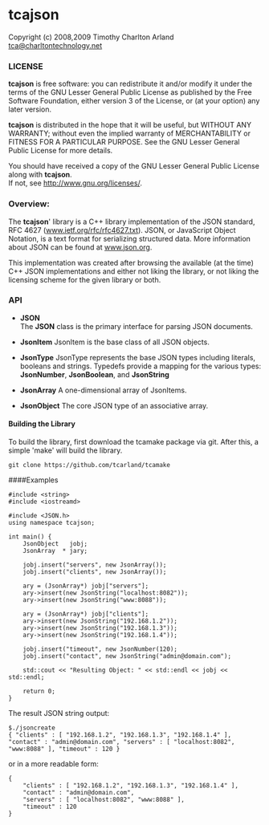 tcajson 
========

 Copyright (c) 2008,2009 Timothy Charlton Arland 
 tca@charltontechnology.net


### LICENSE
  
 **tcajson** is free software: you can redistribute it and/or modify
 it under the terms of the GNU Lesser General Public License as 
 published by the Free Software Foundation, either version 3 of 
 the License, or (at your option) any later version.  
  
 **tcajson** is distributed in the hope that it will be useful,
 but WITHOUT ANY WARRANTY; without even the implied warranty of
 MERCHANTABILITY or FITNESS FOR A PARTICULAR PURPOSE.  See the
 GNU Lesser General Public License for more details.  

 You should have received a copy of the GNU Lesser General Public 
 License along with **tcajson**.    
 If not, see <http://www.gnu.org/licenses/>.  
  
### Overview:

  The **tcajson**' library is a C++ library implementation of the JSON 
standard, RFC 4627 (www.ietf.org/rfc/rfc4627.txt). JSON, or 
JavaScript Object Notation, is a text format for serializing 
structured data. More information about JSON can be found at 
www.json.org.   
  
  This implementation was created after browsing the available 
(at the time) C++ JSON implementations and either not liking 
the library, or not liking the licensing scheme for the 
given library or both.   


### API

  * **JSON**  
  The **JSON** class is the primary interface for parsing JSON documents.  

  * **JsonItem**
  JsonItem is the base class of all JSON objects.

  * **JsonType**
  JsonType represents the base JSON types including literals, booleans and strings.
  Typedefs provide a mapping for the various types: **JsonNumber**, **JsonBoolean**, 
  and **JsonString**

  * **JsonArray**
  A one-dimensional array of JsonItems.

  * **JsonObject**
  The core JSON type of an associative array.

#### Building the Library
 To build the library, first download the tcamake package via git. After this, a simple 'make' will build the library.
```
git clone https://github.com/tcarland/tcamake
```


####Examples


```
#include <string>
#include <iostreamd>

#include <JSON.h>
using namespace tcajson;

int main() {
    JsonObject   jobj;
    JsonArray  * jary;

    jobj.insert("servers", new JsonArray());
    jobj.insert("clients", new JsonArray());

    ary = (JsonArray*) jobj["servers"];
    ary->insert(new JsonString("localhost:8082"));
    ary->insert(new JsonString("www:8088"));

    ary = (JsonArray*) jobj["clients"];
    ary->insert(new JsonString("192.168.1.2"));
    ary->insert(new JsonString("192.168.1.3"));
    ary->insert(new JsonString("192.168.1.4"));

    jobj.insert("timeout", new JsonNumber(120);
    jobj.insert("contact", new JsonString("admin@domain.com");

    std::cout << "Resulting Object: " << std::endl << jobj << std::endl;

    return 0;
}
```

The result JSON string output:

```
$./jsoncreate
{ "clients" : [ "192.168.1.2", "192.168.1.3", "192.168.1.4" ], "contact" : "admin@domain.com", "servers" : [ "localhost:8082", "www:8088" ], "timeout" : 120 }
```
or in a more readable form:
```
{
    "clients" : [ "192.168.1.2", "192.168.1.3", "192.168.1.4" ], 
    "contact" : "admin@domain.com", 
    "servers" : [ "localhost:8082", "www:8088" ], 
    "timeout" : 120 
}
```




